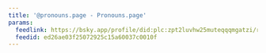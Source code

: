 ```yaml
---
title: '@pronouns.page - Pronouns.page'
params:
  feedlink: https://bsky.app/profile/did:plc:zpt2luvhw25muteqqqmgatzi/rss
  feedid: ed26ae03f25072925c15a60037c0010f
---
```

